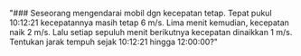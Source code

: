 "### Seseorang mengendarai mobil dgn kecepatan tetap. Tepat pukul 10:12:21 kecepatannya masih tetap 6 m/s. Lima menit kemudian, kecepatan naik 2 m/s. Lalu setiap sepuluh menit berikutnya kecepatan dinaikkan 1 m/s. Tentukan jarak tempuh sejak 10:12:21 hingga 12:00:00?" 
